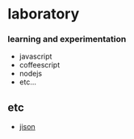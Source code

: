 laboratory
==========

### learning and experimentation

* javascript
* coffeescript
* nodejs
* etc...


etc
---------
* [jison](https://github.com/nomilous/laboratory/tree/master/spec/jison)
